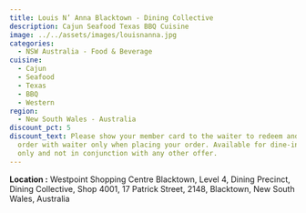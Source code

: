 ```yaml
---
title: Louis N’ Anna Blacktown - Dining Collective
description: Cajun Seafood Texas BBQ Cuisine
image: ../../assets/images/louisnanna.jpg
categories:
  - NSW Australia - Food & Beverage
cuisine:
  - Cajun
  - Seafood
  - Texas
  - BBQ
  - Western
region:
  - New South Wales - Australia
discount_pct: 5
discount_text: Please show your member card to the waiter to redeem and must
  order with waiter only when placing your order. Available for dine-in service
  only and not in conjunction with any other offer.
---
```

**Location :** Westpoint Shopping Centre Blacktown, Level 4, Dining Precinct, Dining Collective, Shop 4001, 17 Patrick Street, 2148, Blacktown, New South Wales, Australia
